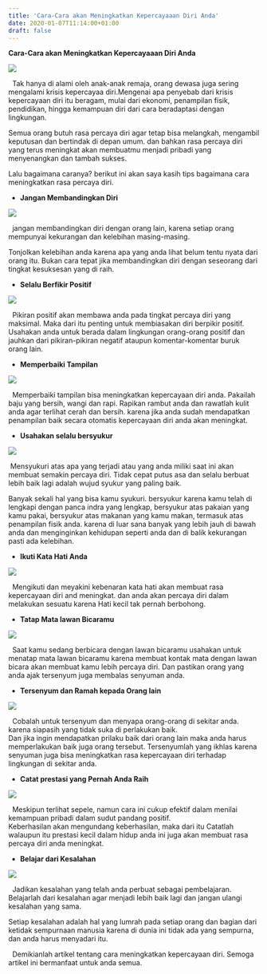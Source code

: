 ```yaml
---
title: 'Cara-Cara akan Meningkatkan Kepercayaaan Diri Anda'
date: 2020-01-07T11:14:00+01:00
draft: false
---
```


**Cara-Cara akan Meningkatkan Kepercayaaan Diri Anda**  
  

[![](https://1.bp.blogspot.com/-0bt3oarX_HU/XhRUgZJRGTI/AAAAAAAAAAs/sh7ftIT-k243StOKS5jDl3sLsOMvisVNQCNcBGAsYHQ/s320/11-Simple-Tips-to-Improve-Self-Confidence-1.jpg)](https://1.bp.blogspot.com/-0bt3oarX_HU/XhRUgZJRGTI/AAAAAAAAAAs/sh7ftIT-k243StOKS5jDl3sLsOMvisVNQCNcBGAsYHQ/s1600/11-Simple-Tips-to-Improve-Self-Confidence-1.jpg)

  
  
  Tak hanya di alami oleh anak-anak remaja, orang dewasa juga sering mengalami krisis kepercayaa diri.Mengenai apa penyebab dari krisis kepercayaan diri itu beragam, mulai dari ekonomi, penampilan fisik, pendidikan, hingga kemampuan diri dari cara beradaptasi dengan lingkungan.  
  
Semua orang butuh rasa percaya diri agar tetap bisa melangkah, mengambil keputusan dan bertindak di depan umum. dan bahkan rasa percaya diri yang terus meningkat akan membuatmu menjadi pribadi yang menyenangkan dan tambah sukses.  
  
Lalu bagaimana caranya? berikut ini akan saya kasih tips bagaimana cara meningkatkan rasa percaya diri.  
  
  
*   **Jangan Membandingkan Diri**
  
  

[![](https://1.bp.blogspot.com/-baJqMAe5L8I/XhRUDlUYI7I/AAAAAAAAAAk/xFn1AWxAw9UKGrsClw47KD1ZdUbXfs1NQCNcBGAsYHQ/s320/Social-Media.jpg)](https://1.bp.blogspot.com/-baJqMAe5L8I/XhRUDlUYI7I/AAAAAAAAAAk/xFn1AWxAw9UKGrsClw47KD1ZdUbXfs1NQCNcBGAsYHQ/s1600/Social-Media.jpg)

  
  
  jangan membandingkan diri dengan orang lain, karena setiap orang mempunyai kekurangan dan kelebihan masing-masing.  
  
Tonjolkan kelebihan anda karena apa yang anda lihat belum tentu nyata dari orang itu. Bukan cara tepat jika membandingkan diri dengan seseorang dari tingkat kesuksesan yang di raih.  
  
  
*   **Selalu Berfikir Positif**
  
  

[![](https://1.bp.blogspot.com/-Qzi91VpoDjc/XhRU_LVgPoI/AAAAAAAAAA0/ZRC69yvPysAjDj6QzeG3iWm3jlrpCr8XwCNcBGAsYHQ/s320/loa-power-of-positive-thinking-7-1024x536.jpg)](https://1.bp.blogspot.com/-Qzi91VpoDjc/XhRU_LVgPoI/AAAAAAAAAA0/ZRC69yvPysAjDj6QzeG3iWm3jlrpCr8XwCNcBGAsYHQ/s1600/loa-power-of-positive-thinking-7-1024x536.jpg)

  
  
  Pikiran positif akan membawa anda pada tingkat percaya diri yang maksimal. Maka dari itu penting untuk membiasakan diri berpikir positif. Usahakan anda untuk berada dalam lingkungan orang-orang positif dan jauhkan dari pikiran-pikiran negatif ataupun komentar-komentar buruk orang lain.  
  
  
*   **Memperbaiki Tampilan**
  
  

[![](https://1.bp.blogspot.com/-S3S9gZx432E/XhRVuIix-eI/AAAAAAAAAA8/pcKDl8CoffYBz9fvOkkqH5LykbVJ5H6sQCNcBGAsYHQ/s320/Aveda_Men_2_1.jpeg)](https://1.bp.blogspot.com/-S3S9gZx432E/XhRVuIix-eI/AAAAAAAAAA8/pcKDl8CoffYBz9fvOkkqH5LykbVJ5H6sQCNcBGAsYHQ/s1600/Aveda_Men_2_1.jpeg)

  
  
  Memperbaiki tampilan bisa meningkatkan kepercayaan diri anda. Pakailah baju yang bersih, wangi dan rapi. Rapikan rambut anda dan rawatlah kulit anda agar terlihat cerah dan bersih. karena jika anda sudah mendapatkan penampilan baik secara otomatis kepercayaan diri anda akan meningkat.  
  
  
*   **Usahakan selalu bersyukur**
  
  

[![](https://1.bp.blogspot.com/-6ZV3X3bzDJ8/XhRWCz2PrHI/AAAAAAAAABI/sz4VnlyfkcgnlZ50vROQF3QAXkhqywohgCNcBGAsYHQ/s320/woman-gratitude667x428.jpg)](https://1.bp.blogspot.com/-6ZV3X3bzDJ8/XhRWCz2PrHI/AAAAAAAAABI/sz4VnlyfkcgnlZ50vROQF3QAXkhqywohgCNcBGAsYHQ/s1600/woman-gratitude667x428.jpg)

  
  
 Mensyukuri atas apa yang terjadi atau yang anda miliki saat ini akan membuat semakin percaya diri. Tidak cepat putus asa dan selalu berbuat lebih baik lagi adalah wujud syukur yang paling baik.  
  
Banyak sekali hal yang bisa kamu syukuri. bersyukur karena kamu telah di lengkapi dengan panca indra yang lengkap, bersyukur atas pakaian yang kamu pakai, bersyukur atas makanan yang kamu makan, termasuk atas penampilan fisik anda. karena di luar sana banyak yang lebih jauh di bawah anda dan menginginkan kehidupan seperti anda dan di balik kekurangan pasti ada kelebihan.  
  
  
*   **Ikuti Kata Hati Anda**
  
  

[![](https://1.bp.blogspot.com/-yJZ4M2xEpsA/XhRWmzC4ilI/AAAAAAAAABQ/OoFiaABsjvw5QqR5WoQIJ3r1IvrSFkOYQCNcBGAsYHQ/s320/depositphotos_129276910-stock-photo-young-man-meditating-with-eyes.jpg)](https://1.bp.blogspot.com/-yJZ4M2xEpsA/XhRWmzC4ilI/AAAAAAAAABQ/OoFiaABsjvw5QqR5WoQIJ3r1IvrSFkOYQCNcBGAsYHQ/s1600/depositphotos_129276910-stock-photo-young-man-meditating-with-eyes.jpg)

  
  
  Mengikuti dan meyakini kebenaran kata hati akan membuat rasa kepercayaan diri and meningkat. dan anda akan percaya diri dalam melakukan sesuatu karena Hati kecil tak pernah berbohong.  
  
  
*   **Tatap Mata lawan Bicaramu**
  
  

[![](https://1.bp.blogspot.com/-OoiTIuZk7B8/XhRXdgpo33I/AAAAAAAAABc/qZ2pZpCUiqQCO0NItEf4ZcgupbubAJTggCNcBGAsYHQ/s320/1.jpg)](https://1.bp.blogspot.com/-OoiTIuZk7B8/XhRXdgpo33I/AAAAAAAAABc/qZ2pZpCUiqQCO0NItEf4ZcgupbubAJTggCNcBGAsYHQ/s1600/1.jpg)

  
  
  Saat kamu sedang berbicara dengan lawan bicaramu usahakan untuk menatap mata lawan bicaramu karena membuat kontak mata dengan lawan bicara akan membuat kamu lebih percaya diri. Dan pastikan orang yang anda ajak tersenyum juga membalas senyuman anda.  
  
  
*   **Tersenyum dan Ramah kepada Orang lain**
  
  

[![](https://1.bp.blogspot.com/-Z8IAOYjwrA8/XhRYBPScZbI/AAAAAAAAABk/5zxuXLDMU0kNB8ieLo2ZfWsrKL5XwvE9gCNcBGAsYHQ/s320/coworkers.jpg)](https://1.bp.blogspot.com/-Z8IAOYjwrA8/XhRYBPScZbI/AAAAAAAAABk/5zxuXLDMU0kNB8ieLo2ZfWsrKL5XwvE9gCNcBGAsYHQ/s1600/coworkers.jpg)

  
  
  Cobalah untuk tersenyum dan menyapa orang-orang di sekitar anda. karena siapasih yang tidak suka di perlakukan baik.  
Dan jika ingin mendapatkan prilaku baik dari orang lain maka anda harus memperlakukan baik juga orang tersebut. Tersenyumlah yang ikhlas karena senyuman juga bisa meningkatkan rasa kepercayaan diri terhadap lingkungan di sekitar anda.  
  
  
*   **Catat prestasi yang Pernah Anda Raih**
  
  

[![](https://1.bp.blogspot.com/-I3O7LtT0IMk/XhRZ_XOOzSI/AAAAAAAAAB0/LCq9G9IBt8I0vKDD944kMe7lSj1VTAJbACNcBGAsYHQ/s320/6999e420c226fb7d6238903cd2496883.jpg)](https://1.bp.blogspot.com/-I3O7LtT0IMk/XhRZ_XOOzSI/AAAAAAAAAB0/LCq9G9IBt8I0vKDD944kMe7lSj1VTAJbACNcBGAsYHQ/s1600/6999e420c226fb7d6238903cd2496883.jpg)

  
  
  Meskipun terlihat sepele, namun cara ini cukup efektif dalam menilai kemampuan pribadi dalam sudut pandang positif.  
Keberhasilan akan mengundang keberhasilan, maka dari itu Catatlah walaupun itu prestasi kecil dalam hidup anda ini juga akan membuat rasa percaya diri anda meningkat.  
  
  
*   **Belajar dari Kesalahan**
  
  

[![](https://1.bp.blogspot.com/-h9nNHXmW9iQ/XhRZw1G-amI/AAAAAAAAABw/SySpqg5EWg4pZZg8OVgJwkeW6ufuE-pXQCNcBGAsYHQ/s320/1_0xErSNuz58nWM4kE1z6cOw.jpeg)](https://1.bp.blogspot.com/-h9nNHXmW9iQ/XhRZw1G-amI/AAAAAAAAABw/SySpqg5EWg4pZZg8OVgJwkeW6ufuE-pXQCNcBGAsYHQ/s1600/1_0xErSNuz58nWM4kE1z6cOw.jpeg)

  
  
  Jadikan kesalahan yang telah anda perbuat sebagai pembelajaran. Belajarlah dari kesalahan agar menjadi lebih baik lagi dan jangan ulangi kesalahan yang sama.  
  
Setiap kesalahan adalah hal yang lumrah pada setiap orang dan bagian dari ketidak sempurnaan manusia karena di dunia ini tidak ada yang sempurna, dan anda harus menyadari itu.  
  
  Demikianlah artikel tentang cara meningkatkan kepercayaan diri. Semoga artikel ini bermanfaat untuk anda semua.